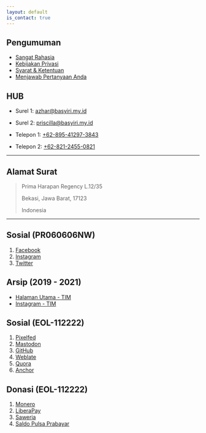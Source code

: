 ```yaml
---
layout: default
is_contact: true
---
```


## Pengumuman

* [Sangat Rahasia](https://basyiri.my.id/S3CR3T)
* [Kebijakan Privasi](https://azhar.basyiri.my.id/p/privasi.html)
* [Syarat & Ketentuan](https://azhar.basyiri.my.id/p/syarat-dan-ketentuan.html)
* [Menjawab Pertanyaan Anda](https://basyiri.my.id/id/faq)

## HUB

* Surel 1: [azhar@basyiri.my.id](mailto:azhar@basyiri.my.id)

* Surel 2: [priscilla@basyiri.my.id](mailto:priscilla@basyiri.my.id)

* Telepon 1: [+62-895-41297-3843](tel:+62-895-41297-3843)

* Telepon 2: [+62-821-2455-0821](tel:+62-821-2455-0821)

---

## Alamat Surat

> Prima Harapan Regency L.12/35
>
> Bekasi, Jawa Barat, 17123
>
> Indonesia

---

## Sosial (PR060606NW)

1. [Facebook](https://facebook.com/intrapegasus)
2. [Instagram](https://instagram.com/intrapegasus)
3. [Twitter](https://twitter.com/intrapegasus)

## Arsip (2019 - 2021)

* [Halaman Utama - TIM](https://basyiri.my.id/tasya)
* [Instagram - TIM](https://instagram.com/azharbasyirihvrtono)

## Sosial (EOL-112222)
1. [Pixelfed](https://pixelfed.de/intrapegasus)
2. [Mastodon](https://masthead.social/@intrapegasus)
3. [GitHub](https://github.com/intrapegasus)
4. [Weblate](https://hosted.weblate.org/user/intrapegasus)
5. [Quora](https://id.quora.com/profile/Intrapegasus)
6. [Anchor](https://anchor.fm/intrapegasus)

## Donasi (EOL-112222)
1. [Monero](xmr.txt)
2. [LiberaPay](https://liberapay.com/intrapegasus)
3. [Saweria](https://saweria.co/intrapegasus)
4. [Saldo Pulsa Prabayar](spp.txt)
